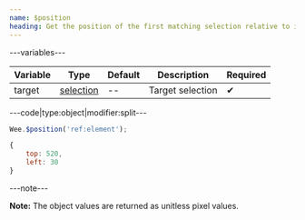 ```yaml
---
name: $position
heading: Get the position of the first matching selection relative to its offset parent
---
```


---variables---

| Variable | Type | Default | Description | Required |
| -- | -- | -- | -- | -- |
| target | [selection](/script#selection) | -- | Target selection | ✔ |

---code|type:object|modifier:split---

```javascript
Wee.$position('ref:element');
```

```javascript
{
	top: 520,
	left: 30
}
```

---note---

**Note:** The object values are returned as unitless pixel values.